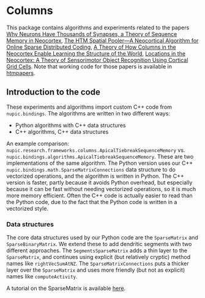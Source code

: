 # Columns

This package contains algorithms and experiments related to the papers [Why Neurons Have Thousands of Synapses, a Theory of Sequence Memory in Neocortex](https://www.frontiersin.org/articles/10.3389/fncir.2016.00023/full), [The HTM Spatial Pooler—A Neocortical Algorithm for Online Sparse Distributed Coding](https://www.frontiersin.org/articles/10.3389/fncom.2017.00111/full), [A Theory of How Columns in the Neocortex Enable Learning the Structure of the World](https://www.frontiersin.org/articles/10.3389/fncir.2017.00081/full), [Locations in the Neocortex: A Theory of Sensorimotor Object Recognition Using Cortical Grid Cells](https://www.frontiersin.org/articles/10.3389/fncir.2019.00022/full). Note that working code for those papers is available in [htmpapers](https://github.com/numenta/htmpapers).

## Introduction to the code

These experiments and algorithms import custom C++ code from `nupic.bindings`. The algorithms are written in two different ways:

- Python algorithms with C++ data structures
- C++ algorithms, C++ data structures

An example comparison: `nupic.research.frameworks.columns.ApicalTiebreakSequenceMemory` vs. `nupic.bindings.algorithms.ApicalTiebreakSequenceMemory`. These are two implementations of the same algorithm. The Python version uses our C++ `nupic.bindings.math.SparseMatrixConnections` data structure to do vectorized operations, and the algorithm is written in Python. The C++ version is faster, partly because it avoids Python overhead, but especially because it can be fast without needing vectorized operations, so it is much more memory efficient. Often the C++ code is actually easier to read than the Python code, due to the fact that the Python code is written in a vectorized style.

### Data structures

The core data structures used by our Python code are the `SparseMatrix` and `SparseBinaryMatrix`. We extend these to add dendritic segments with two different approaches. The `SegmentsSparseMatrix` adds a thin layer to the `SparseMatrix`, and continues using explicit (but relatively cryptic) method names like `rightVecSumAtNZ`. The `SparseMatrixConnections` puts a thicker layer over the `SparseMatrix` and uses more friendly (but not as explicit) names like `computeActivity`.

A tutorial on the SparseMatrix is available [here](https://github.com/numenta/nupic.research.core/blob/master/examples/bindings/sparse_matrix_how_to.py).
